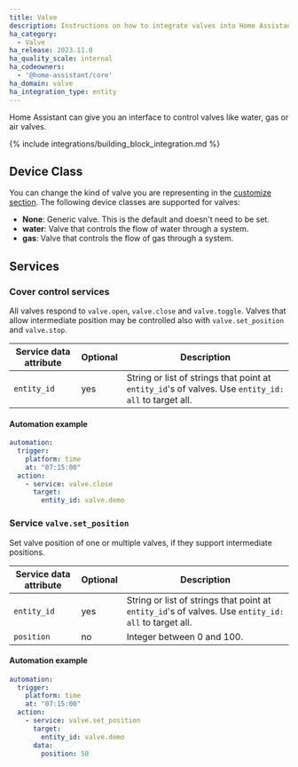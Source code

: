 ```yaml
---
title: Valve
description: Instructions on how to integrate valves into Home Assistant.
ha_category:
  - Valve
ha_release: 2023.11.0
ha_quality_scale: internal
ha_codeowners:
  - '@home-assistant/core'
ha_domain: valve
ha_integration_type: entity
---
```


Home Assistant can give you an interface to control valves like water, gas or air valves.

{% include integrations/building_block_integration.md %}

## Device Class

You can change the kind of valve you are representing in the [customize section](/docs/configuration/customizing-devices/). The following device classes are supported for valves:

- **None**: Generic valve. This is the default and doesn't need to be set.
- **water**: Valve that controls the flow of water through a system.
- **gas**: Valve that controls the flow of gas through a system.

## Services

### Cover control services

All valves respond to `valve.open`, `valve.close` and `valve.toggle`.
Valves that allow intermediate position may be controlled also with `valve.set_position` and `valve.stop`.

| Service data attribute | Optional | Description |
| ---------------------- | -------- | ----------- |
| `entity_id` | yes | String or list of strings that point at `entity_id`'s of valves. Use `entity_id: all` to target all.

#### Automation example

```yaml
automation:
  trigger:
    platform: time
    at: "07:15:00"
  action:
    - service: valve.close
      target:
        entity_id: valve.demo
```

### Service `valve.set_position`

Set valve position of one or multiple valves, if they support intermediate positions.

| Service data attribute | Optional | Description |
| ---------------------- | -------- | ----------- |
| `entity_id` | yes | String or list of strings that point at `entity_id`'s of valves. Use `entity_id: all` to target all.
| `position` | no | Integer between 0 and 100.

#### Automation example

```yaml
automation:
  trigger:
    platform: time
    at: "07:15:00"
  action:
    - service: valve.set_position
      target:
        entity_id: valve.demo
      data:
        position: 50
```

